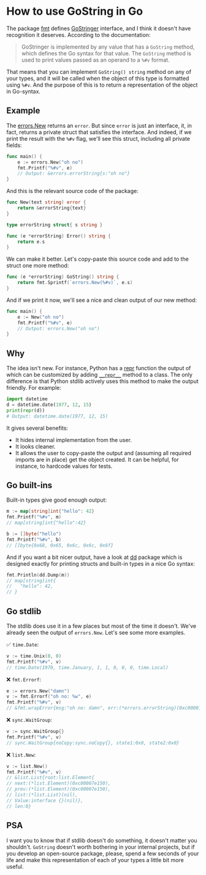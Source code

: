 # How to use GoString in Go

The package [fmt](https://pkg.go.dev/fmt) defines [GoStringer](https://pkg.go.dev/fmt#GoStringer) interface, and I think it doesn't have recognition it deserves. According to the documentation:

> GoStringer is implemented by any value that has a `GoString` method, which defines the Go syntax for that value. The `GoString` method is used to print values passed as an operand to a `%#v` format.

That means that you can implement `GoString() string` method on any of your types, and it will be called when the object of this type is formatted using `%#v`. And the purpose of this is to return a representation of the object in Go-syntax.

## Example

The [errors.New](https://pkg.go.dev/errors#New) returns an `error`. But since `error` is just an interface, it, in fact, returns a private struct that satisfies the interface. And indeed, if we print the result with the `%#v` flag, we'll see this struct, including all private fields:

```go
func main() {
    e := errors.New("oh no")
    fmt.Printf("%#v", e)
    // Output: &errors.errorString{s:"oh no"}
}
```

And this is the relevant source code of the package:

```go
func New(text string) error {
    return &errorString{text}
}

type errorString struct{ s string }

func (e *errorString) Error() string {
    return e.s
}
```

We can make it better. Let's copy-paste this source code and add to the struct one more method:

```go
func (e *errorString) GoString() string {
    return fmt.Sprintf(`errors.New(%#v)`, e.s)
}
```

And if we print it now, we'll see a nice and clean output of our new method:

```go
func main() {
    e := New("oh no")
    fmt.Printf("%#v", e)
    // Output: errors.New("oh no")
}
```

## Why

The idea isn't new. For instance, Python has a [repr](https://docs.python.org/3/library/functions.html#repr) function the output of which can be customized by adding [`__repr__`](https://docs.python.org/3/reference/datamodel.html#object.__repr__) method to a class. The only difference is that Python stdlib actively uses this method to make the output friendly. For example:

```python
import datetime
d = datetime.date(1977, 12, 15)
print(repr(d))
# Output: datetime.date(1977, 12, 15)
```

It gives several benefits:

+ It hides internal implementation from the user.
+ It looks cleaner.
+ It allows the user to copy-paste the output and (assuming all required imports are in place) get the object created. It can be helpful, for instance, to hardcode values for tests.

## Go built-ins

Built-in types give good enough output:

```go
m := map[string]int{"hello": 42}
fmt.Printf("%#v", m)
// map[string]int{"hello":42}

b := []byte("hello")
fmt.Printf("%#v", b)
// []byte{0x68, 0x65, 0x6c, 0x6c, 0x6f}
```

And if you want a bit nicer output, have a look at [dd](https://github.com/Code-Hex/dd) package which is designed exactly for printing structs and built-in types in a nice Go syntax:

```go
fmt.Println(dd.Dump(m))
// map[string]int{
//   "hello": 42,
// }
```

## Go stdlib

The stdlib does use it in a few places but most of the time it doesn't. We've already seen the output of `errors.New`. Let's see some more examples.

✅ `time.Date`:

```go
v := time.Unix(0, 0)
fmt.Printf("%#v", v)
// time.Date(1970, time.January, 1, 1, 0, 0, 0, time.Local)
```

❌ `fmt.Errorf`:

```go
e := errors.New("damn")
v := fmt.Errorf("oh no: %w", e)
fmt.Printf("%#v", v)
// &fmt.wrapError{msg:"oh no: damn", err:(*errors.errorString)(0xc000010250)}
```

❌ `sync.WaitGroup`:

```go
v := sync.WaitGroup{}
fmt.Printf("%#v", v)
// sync.WaitGroup{noCopy:sync.noCopy{}, state1:0x0, state2:0x0}
```

❌ `list.New`:

```go
v := list.New()
fmt.Printf("%#v", v)
// &list.List{root:list.Element{
// next:(*list.Element)(0xc00007e150),
// prev:(*list.Element)(0xc00007e150),
// list:(*list.List)(nil),
// Value:interface {}(nil)},
// len:0}
```

## PSA

I want you to know that if stdlib doesn't do something, it doesn't matter you shouldn't. `GoString` doesn't worth bothering in your internal projects, but if you develop an open-source package, please, spend a few seconds of your life and make this representation of each of your types a little bit more useful.
